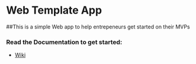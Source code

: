 # Web Template App
##This is a simple Web app to help entrepeneurs get started on their MVPs
### Read the Documentation to get started:
  - [Wiki](https://github.com/umich-software-prototyping-clinic/web-app/wiki)
